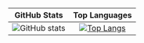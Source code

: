 | GitHub Stats | Top Languages |
|:-----------:|:-------------:|
| ![GitHub stats](https://github-readme-stats.vercel.app/api?username=Onuty&show_icons=true&theme=default) | [![Top Langs](https://github-readme-stats.vercel.app/api/top-langs/?username=Onuty)](https://github.com/Onuty/github-readme-stats) |
